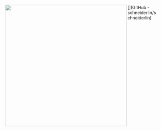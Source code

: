 [<img align="left" width="400" src="schneiderlin/github-metrics.svg at master · schneiderlin/schneiderlin">](GitHub - schneiderlin/schneiderlin)